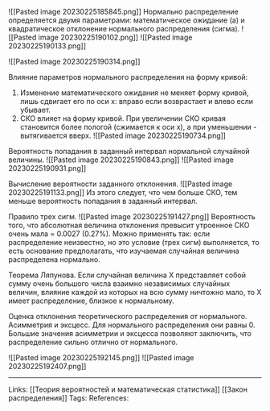 ![[Pasted image 20230225185845.png]]
Нормально распределение определяется двумя параметрами: математическое ожидание (а) и квадратическое отклонение нормального распределения (сигма). 
![[Pasted image 20230225190102.png]]
![[Pasted image 20230225190133.png]]

![[Pasted image 20230225190314.png]]

Влияние параметров нормального распределения на форму кривой:
1. Изменение математического ожидания не меняет форму кривой, лишь сдвигает его по оси х: вправо если возврастает и влево если убывает.
2. СКО влияет на форму кривой. При увеличении СКО кривая становится более пологой (сжимается к оси х), а при уменьшении - вытягивается вверх. 
![[Pasted image 20230225190734.png]]

Вероятность попадания в заданный интервал нормальной случайной величины. 
![[Pasted image 20230225190843.png]]
![[Pasted image 20230225190931.png]]

Вычисление вероятности заданного отклонения. 
![[Pasted image 20230225191133.png]]
Из этого следует, что чем больше СКО, тем меньше вероятность попадания в заданный интервал. 

Правило трех сигм. 
![[Pasted image 20230225191427.png]]
Вероятность того, что абсолютная величина отклонения превысит утроенное СКО очень мала = 0.0027 (0.27%). 
Можно применять так: если распределение неизвестно, но это условие (трех сигм) выполняется, то есть основание предполагать, что изучаемая случайная величина распределена нормально. 

Теорема Ляпунова.
Если случайная величина Х представляет собой сумму очень большого числа взаимно независимых случайных величин, влияние каждой из которых на всю сумму ничтожно мало, то Х имеет распределение, близкое к нормальному. 

Оценка отклонения теоретического распределения от нормального. 
Асимметрия и эксцесс. Для нормального распределения они равны 0. 
Большие значения асимметрии и эксцесса позволяют заключить, что распределение сильно отлично от нормального. 

![[Pasted image 20230225192145.png]]
![[Pasted image 20230225192407.png]]


___
Links: [[Теория вероятностей и математическая статистика]] [[Закон распределения]]
Tags:
References: